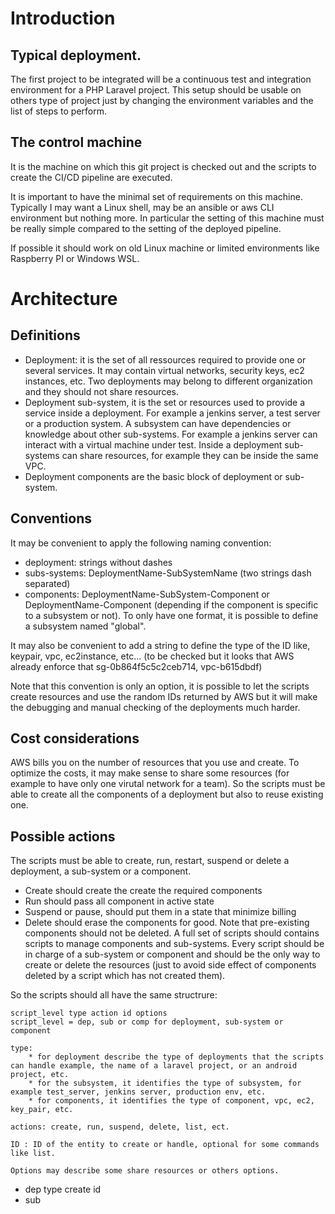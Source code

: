 # Introduction

## Typical deployment.

The first project to be integrated will be a continuous test and integration environment for a PHP Laravel project. This setup should be usable on others type of project just by changing the environment variables and the list of steps to perform.

## The control machine

It is the machine on which this git project is checked out and the scripts to create the CI/CD pipeline are executed.

It is important to have the minimal set of requirements on this machine. Typically I may want a Linux shell, may be an ansible or aws CLI environment but nothing more. In particular the setting of this machine must be really simple compared to the setting of the deployed pipeline.

If possible it should work on old Linux machine or limited environments like Raspberry PI or Windows WSL.


# Architecture

## Definitions

* Deployment: it is the set of all ressources required to provide one or several services. It may contain virtual networks, security keys, ec2 instances, etc. Two deployments may belong to different organization and they should not share resources.
* Deployment sub-system, it is the set or resources used to provide a service inside a deployment. For example a jenkins server, a test server or a production system. A subsystem can have dependencies or knowledge about other sub-systems. For example a jenkins server can interact with a virtual machine under test. Inside a deployment sub-systems can share resources, for example they can be inside the same VPC.
* Deployment components are the basic block of deployment or sub-system.

## Conventions

It may be convenient to apply the following naming convention:

* deployment: strings without dashes
* subs-systems: DeploymentName-SubSystemName (two strings dash separated)
* components: DeploymentName-SubSystem-Component or DeploymentName-Component (depending if the component is specific to a subsystem or not). To only have one format, it is possible to define a subsystem named "global".

It may also be convenient to add a string to define the type of the ID like, keypair, vpc, ec2instance, etc... (to be checked but it looks that AWS already enforce that sg-0b864f5c5c2ceb714, vpc-b615dbdf)

Note that this convention is only an option, it is possible to let the scripts create resources and use the random IDs returned by AWS but it will make the debugging and manual checking of the deployments much harder.

## Cost considerations

AWS bills you on the number of resources that you use and create. To optimize the costs, it may make sense to share some resources (for example to have only one virutal network for a team). So the scripts must be able to create all the components of a deployment but also to reuse existing one.

## Possible actions

The scripts must be able to create, run, restart, suspend or delete a deployment, a sub-system or a component.
* Create should create the create the required components
* Run should pass all component in active state
* Suspend or pause, should put them in a state that minimize billing
* Delete should erase the components for good. Note that pre-existing components should not be deleted. A full set of scripts should contains scripts to manage components and sub-systems. Every script should be in charge of a sub-system or component and should be the only way to create or delete the resources (just to avoid side effect of components deleted by a script which has not created them).

So the scripts should all have the same structrure:

    script_level type action id options
    script_level = dep, sub or comp for deployment, sub-system or component

    type:
        * for deployment describe the type of deployments that the scripts can handle example, the name of a laravel project, or an android project, etc.
        * for the subsystem, it identifies the type of subsystem, for example test_server, jenkins server, production env, etc.
        * for components, it identifies the type of component, vpc, ec2, key_pair, etc.

    actions: create, run, suspend, delete, list, ect.

    ID : ID of the entity to create or handle, optional for some commands like list.

    Options may describe some share resources or others options.

* dep type create id
* sub 


